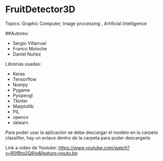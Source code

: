 # FruitDetector3D
Topics: Graphic Computer, Image processing , Artificial Intelligence

##Autores:
* Sergio Villarruel
* Franco Moloche
* Daniel Nuñez

Librerias usadas:

* Keras
* Tensorflow
* Numpy
* Pygame
* Pyopengl
* Tkinter
* Matplotlib
* PIL
* opencv
* sklearn

Para poder usar la aplicación se debe descargar el modelo en la carpeta classifier, hay un enlace dentro de la carpeta para poder descargarlo

Link a video de Youtube: https://www.youtube.com/watch?v=R5fBtq2Q8Iw&feature=youtu.be
